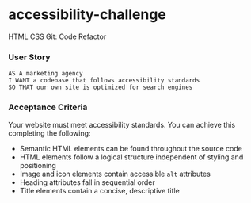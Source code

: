 # accessibility-challenge
HTML CSS Git: Code Refactor


### User Story

```
AS A marketing agency
I WANT a codebase that follows accessibility standards
SO THAT our own site is optimized for search engines
```
### Acceptance Criteria

Your website must meet accessibility standards. You can achieve this completing the following:

* Semantic HTML elements can be found throughout the source code
* HTML elements follow a logical structure independent of styling and positioning
* Image and icon elements contain accessible `alt` attributes
* Heading attributes fall in sequential order
* Title elements contain a concise, descriptive title
